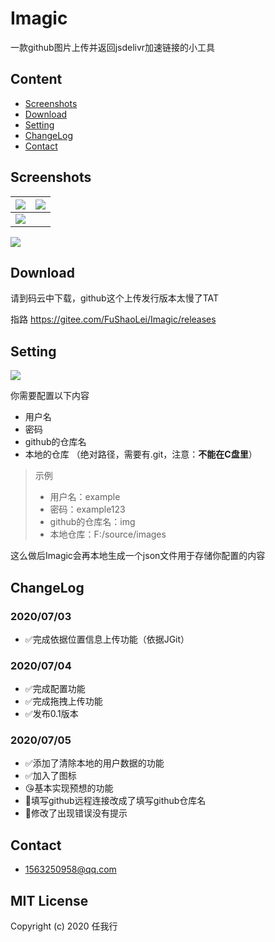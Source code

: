 # Imagic
一款github图片上传并返回jsdelivr加速链接的小工具

## Content
- [Screenshots](#Screenshots)
- [Download](#Download)
- [Setting](#Setting)
- [ChangeLog](#ChangeLog)
- [Contact](#Contact)



## Screenshots

 ![](https://cdn.jsdelivr.net/gh/fushaolei/imguploadtest/20200704181945.png)|![](https://cdn.jsdelivr.net/gh/fushaolei/imguploadtest/20200704182125.png)
-----------------------------------------------|---------------------------------------------------------------------
| ![](https://cdn.jsdelivr.net/gh/fushaolei/imguploadtest/20200704182432.png) |



![](https://cdn.jsdelivr.net/gh/fushaolei/ImagitcTest/test.gif)

## Download
请到码云中下载，github这个上传发行版本太慢了TAT

指路 https://gitee.com/FuShaoLei/Imagic/releases

## Setting
![](https://cdn.jsdelivr.net/gh/fushaolei/imguploadtest/20200704182547.png)

你需要配置以下内容

- 用户名
- 密码
- github的仓库名
- 本地的仓库 （绝对路径，需要有.git，注意：**不能在C盘里**）

> 示例
> - 用户名：example
> - 密码：example123
> - github的仓库名：img
> - 本地仓库：F:/source/images



这么做后Imagic会再本地生成一个json文件用于存储你配置的内容

## ChangeLog

### 2020/07/03
- ✅完成依据位置信息上传功能（依据JGit）

### 2020/07/04
- ✅完成配置功能
- ✅完成拖拽上传功能
- ✅发布0.1版本

### 2020/07/05
- ✅添加了清除本地的用户数据的功能
- ✅加入了图标
- 😘基本实现预想的功能
- 🐛填写github远程连接改成了填写github仓库名
- 🐛修改了出现错误没有提示

## Contact
- 1563250958@qq.com

## MIT License

Copyright (c) 2020 任我行
